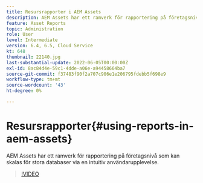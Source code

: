 ```yaml
---
title: Resursrapporter i AEM Assets
description: AEM Assets har ett ramverk för rapportering på företagsnivå som kan skalas för stora databaser via en intuitiv användarupplevelse.
feature: Asset Reports
topic: Administration
role: User
level: Intermediate
version: 6.4, 6.5, Cloud Service
kt: 648
thumbnail: 22140.jpg
last-substantial-update: 2022-06-05T00:00:00Z
exl-id: 8ac84d4e-59c1-4dde-a06e-a94458664ba7
source-git-commit: f37483f90f2a707c906e1e206795fdebb5f698e9
workflow-type: tm+mt
source-wordcount: '43'
ht-degree: 0%

---
```


# Resursrapporter{#using-reports-in-aem-assets}

AEM Assets har ett ramverk för rapportering på företagsnivå som kan skalas för stora databaser via en intuitiv användarupplevelse.

>[!VIDEO](https://video.tv.adobe.com/v/22140/?quality=12&learn=on)
